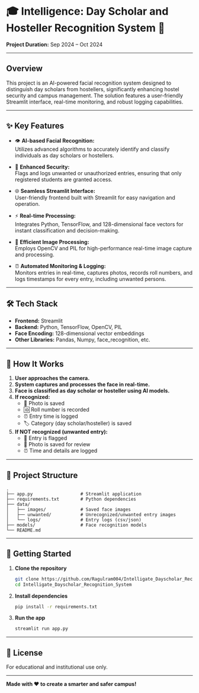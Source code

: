 # 🎓 Intelligence: Day Scholar and Hosteller Recognition System 🚀

**Project Duration:** Sep 2024 – Oct 2024

---

## Overview

This project is an AI-powered facial recognition system designed to distinguish day scholars from hostellers, significantly enhancing hostel security and campus management. The solution features a user-friendly Streamlit interface, real-time monitoring, and robust logging capabilities.

---

## ✨ Key Features

- 👁️ **AI-based Facial Recognition:**  
  Utilizes advanced algorithms to accurately identify and classify individuals as day scholars or hostellers.

- 🏫 **Enhanced Security:**  
  Flags and logs unwanted or unauthorized entries, ensuring that only registered students are granted access.

- 🌐 **Seamless Streamlit Interface:**  
  User-friendly frontend built with Streamlit for easy navigation and operation.

- ⚡ **Real-time Processing:**  
  Integrates Python, TensorFlow, and 128-dimensional face vectors for instant classification and decision-making.

- 📸 **Efficient Image Processing:**  
  Employs OpenCV and PIL for high-performance real-time image capture and processing.

- ⏰ **Automated Monitoring & Logging:**  
  Monitors entries in real-time, captures photos, records roll numbers, and logs timestamps for every entry, including unwanted persons.

---

## 🛠️ Tech Stack

- **Frontend:** Streamlit
- **Backend:** Python, TensorFlow, OpenCV, PIL
- **Face Encoding:** 128-dimensional vector embeddings
- **Other Libraries:** Pandas, Numpy, face_recognition, etc.

---

## 🚀 How It Works

1. **User approaches the camera.**
2. **System captures and processes the face in real-time.**
3. **Face is classified as day scholar or hosteller using AI models.**
4. **If recognized:**  
   - 📸 Photo is saved  
   - 🆔 Roll number is recorded  
   - ⏰ Entry time is logged  
   - 🏷️ Category (day scholar/hosteller) is saved
5. **If NOT recognized (unwanted entry):**  
   - 🚨 Entry is flagged  
   - 📸 Photo is saved for review  
   - ⏰ Time and details are logged

---

## 📁 Project Structure

```
.
├── app.py                  # Streamlit application
├── requirements.txt        # Python dependencies
├── data/
│   ├── images/             # Saved face images
│   ├── unwanted/           # Unrecognized/unwanted entry images
│   └── logs/               # Entry logs (csv/json)
├── models/                 # Face recognition models
└── README.md
```

---

## 📝 Getting Started

1. **Clone the repository**
   ```bash
   git clone https://github.com/Ragulram004/Intelligate_Dayscholar_Recognition_System.git
   cd Intelligate_Dayscholar_Recognition_System
   ```
2. **Install dependencies**
   ```bash
   pip install -r requirements.txt
   ```
3. **Run the app**
   ```bash
   streamlit run app.py
   ```

---

## 📢 License

For educational and institutional use only.

---

**Made with ❤️ to create a smarter and safer campus!**
